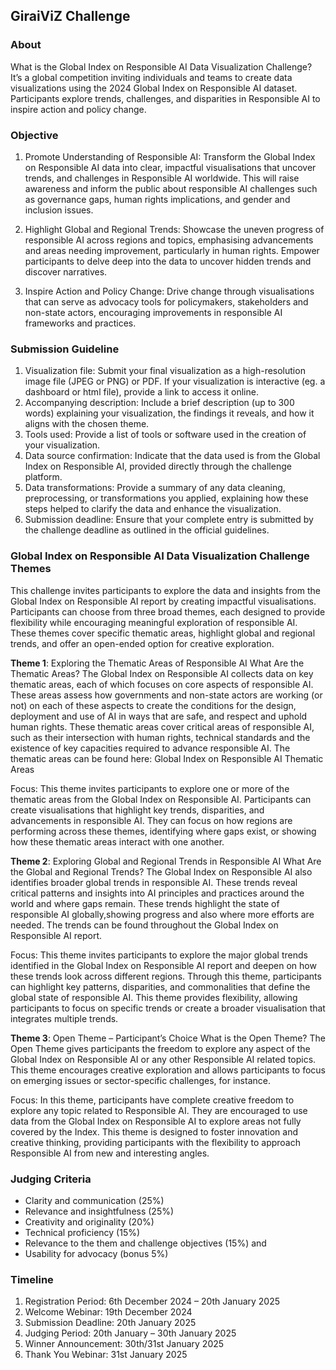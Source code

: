 ## GiraiViZ Challenge

### About
What is the Global Index on Responsible AI Data Visualization Challenge? It’s a global competition inviting individuals and teams to create data visualizations using the 2024 Global Index on Responsible AI dataset. Participants explore trends, challenges, and disparities in Responsible AI to inspire action and policy change.

### Objective
1. Promote Understanding of Responsible AI:
Transform the Global Index on Responsible AI data into clear, impactful visualisations that uncover trends, and challenges in Responsible AI worldwide. This will raise awareness and inform the public about responsible AI challenges such as governance gaps, human rights implications, and gender and inclusion issues.

2. Highlight Global and Regional Trends:
Showcase the uneven progress of responsible AI across regions and topics, emphasising advancements and areas needing improvement, particularly in human rights. Empower participants to delve deep into the data to uncover hidden trends and discover narratives.

3. Inspire Action and Policy Change:
Drive change through visualisations that can serve as advocacy tools for policymakers, stakeholders and non-state actors, encouraging improvements in responsible AI frameworks and practices.

### Submission Guideline
1. Visualization file: Submit your final visualization as a high-resolution image file (JPEG or PNG) or PDF. If your visualization is interactive (eg. a dashboard or html file), provide a link to access it online.
2. Accompanying description: Include a brief description (up to 300 words) explaining your visualization, the findings it reveals, and how it aligns with the chosen theme.
3. Tools used: Provide a list of tools or software used in the creation of your visualization.
4. Data source confirmation: Indicate that the data used is from the Global Index on Responsible AI, provided directly through the challenge platform.
5. Data transformations: Provide a summary of any data cleaning, preprocessing, or transformations you applied, explaining how these steps helped to clarify the data and enhance the visualization.
6. Submission deadline: Ensure that your complete entry is submitted by the challenge deadline as outlined in the official guidelines.

### Global Index on Responsible AI Data Visualization Challenge Themes
This challenge invites participants to explore the data and insights from the Global Index on Responsible AI report by creating impactful visualisations. Participants can choose from three broad themes, each designed to provide flexibility while encouraging meaningful exploration of responsible AI. These themes cover specific thematic areas, highlight global and regional trends, and offer an open-ended option for creative exploration.

**Theme 1**: Exploring the Thematic Areas of Responsible AI What Are the Thematic Areas?
The Global Index on Responsible AI collects data on key thematic areas, each of which focuses on core aspects of responsible AI. These areas assess how governments and non-state actors are working (or not) on each of these aspects to create the conditions for the design, deployment and use of AI in ways that are safe, and respect and uphold human rights. These thematic areas cover critical areas of responsible AI, such as their intersection with human rights, technical standards and the existence of key capacities required to advance responsible AI. The thematic areas can be found here: Global Index on Responsible AI Thematic Areas

Focus:
This theme invites participants to explore one or more of the thematic areas from the Global Index on Responsible AI. Participants can create visualisations that highlight key trends, disparities, and advancements in responsible AI. They can focus on how regions are performing across these themes, identifying where gaps exist, or showing how these thematic areas interact with one another.

**Theme 2**: Exploring Global and Regional Trends in Responsible AI
What Are the Global and Regional Trends?
The Global Index on Responsible AI also identifies broader global trends in responsible AI. These trends reveal critical patterns and insights into AI principles and practices around the world and where gaps remain. These trends highlight the state of responsible AI globally,showing progress and also where more efforts are needed. The trends can be found throughout the Global Index on Responsible AI report.

Focus:
This theme invites participants to explore the major global trends identified in the Global Index on Responsible AI report and deepen on how these trends look across different regions. Through this theme, participants can highlight key patterns, disparities, and
commonalities that define the global state of responsible AI. This theme provides flexibility, allowing participants to focus on specific trends or create a broader visualisation that integrates multiple trends.

**Theme 3**: Open Theme – Participant’s Choice
What is the Open Theme?
The Open Theme gives participants the freedom to explore any aspect of the Global Index on Responsible AI or any other Responsible AI related topics. This theme encourages creative exploration and allows participants to focus on emerging issues or sector-specific
challenges, for instance.

Focus:
In this theme, participants have complete creative freedom to explore any topic related to Responsible AI. They are encouraged to use data from the Global Index on Responsible AI to explore areas not fully covered by the Index. This theme is designed to foster innovation
and creative thinking, providing participants with the flexibility to approach Responsible AI from new and interesting angles.


### Judging Criteria
- Clarity and communication (25%)
- Relevance and insightfulness (25%)
- Creativity and originality (20%)
- Technical proficiency (15%)
- Relevance to the them and challenge objectives (15%) and
- Usability for advocacy (bonus 5%)

### Timeline
1. Registration Period: 6th December 2024 – 20th January 2025
2. Welcome Webinar: 19th December 2024
3. Submission Deadline: 20th January 2025
4. Judging Period: 20th January – 30th January 2025
5. Winner Announcement: 30th/31st January 2025
6. Thank You Webinar: 31st January 2025
